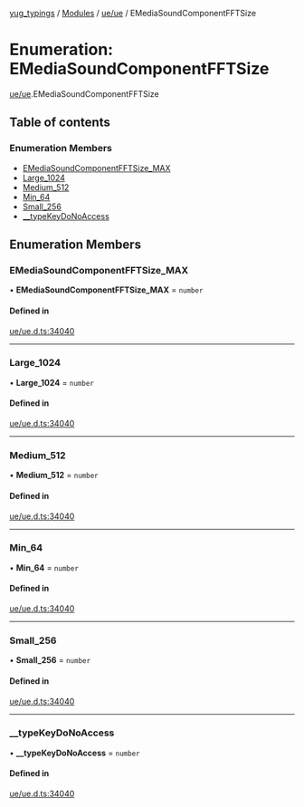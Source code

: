 [yug_typings](../README.md) / [Modules](../modules.md) / [ue/ue](../modules/ue_ue.md) / EMediaSoundComponentFFTSize

# Enumeration: EMediaSoundComponentFFTSize

[ue/ue](../modules/ue_ue.md).EMediaSoundComponentFFTSize

## Table of contents

### Enumeration Members

- [EMediaSoundComponentFFTSize\_MAX](ue_ue.EMediaSoundComponentFFTSize.md#emediasoundcomponentfftsize_max)
- [Large\_1024](ue_ue.EMediaSoundComponentFFTSize.md#large_1024)
- [Medium\_512](ue_ue.EMediaSoundComponentFFTSize.md#medium_512)
- [Min\_64](ue_ue.EMediaSoundComponentFFTSize.md#min_64)
- [Small\_256](ue_ue.EMediaSoundComponentFFTSize.md#small_256)
- [\_\_typeKeyDoNoAccess](ue_ue.EMediaSoundComponentFFTSize.md#__typekeydonoaccess)

## Enumeration Members

### EMediaSoundComponentFFTSize\_MAX

• **EMediaSoundComponentFFTSize\_MAX** = `number`

#### Defined in

[ue/ue.d.ts:34040](https://github.com/YugMetaverse/yug_typings/blob/b7d9b19/ue/ue.d.ts#L34040)

___

### Large\_1024

• **Large\_1024** = `number`

#### Defined in

[ue/ue.d.ts:34040](https://github.com/YugMetaverse/yug_typings/blob/b7d9b19/ue/ue.d.ts#L34040)

___

### Medium\_512

• **Medium\_512** = `number`

#### Defined in

[ue/ue.d.ts:34040](https://github.com/YugMetaverse/yug_typings/blob/b7d9b19/ue/ue.d.ts#L34040)

___

### Min\_64

• **Min\_64** = `number`

#### Defined in

[ue/ue.d.ts:34040](https://github.com/YugMetaverse/yug_typings/blob/b7d9b19/ue/ue.d.ts#L34040)

___

### Small\_256

• **Small\_256** = `number`

#### Defined in

[ue/ue.d.ts:34040](https://github.com/YugMetaverse/yug_typings/blob/b7d9b19/ue/ue.d.ts#L34040)

___

### \_\_typeKeyDoNoAccess

• **\_\_typeKeyDoNoAccess** = `number`

#### Defined in

[ue/ue.d.ts:34040](https://github.com/YugMetaverse/yug_typings/blob/b7d9b19/ue/ue.d.ts#L34040)
